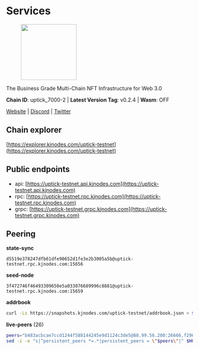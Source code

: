 # Services

<figure><img src="https://raw.githubusercontent.com/kj89/testnet_manuals/main/pingpub/logos/uptick.png" width="150" alt=""><figcaption></figcaption></figure>

The Business Grade Multi-Chain NFT Infrastructure for Web 3.0

**Chain ID**: uptick_7000-2 | **Latest Version Tag**: v0.2.4 | **Wasm**: OFF

[Website](https://uptick.network) | [Discord](https://discord.gg/UzeHS7fu5H) | [Twitter](https://twitter.com/uptickproject)




## Chain explorer
[https://explorer.kjnodes.com/uptick-testnet](https://explorer.kjnodes.com/uptick-testnet)

## Public endpoints

* api: [https://uptick-testnet.api.kjnodes.com](https://uptick-testnet.api.kjnodes.com)
* rpc: [https://uptick-testnet.rpc.kjnodes.com](https://uptick-testnet.rpc.kjnodes.com)
* grpc: [https://uptick-testnet.grpc.kjnodes.com](https://uptick-testnet.grpc.kjnodes.com)

## Peering

**state-sync**

```text
d5519e378247dfb61dfe90652d1fe3e2b3005a5b@uptick-testnet.rpc.kjnodes.com:15656
```

**seed-node**

```text
3f472746f46493309650e5a033076689996c8881@uptick-testnet.rpc.kjnodes.com:15659
```

**addrbook**
```bash
curl -Ls https://snapshots.kjnodes.com/uptick-testnet/addrbook.json > $HOME/.uptickd/config/addrbook.json
```

**live-peers** (26)
```bash
peers="b483acbcae7ccd1244f588144245e9d1124c3de5@88.99.56.200:26666,f296bfda3c0c3f46059c89d3ee02f3f11d95d00b@162.55.234.70:55056,d8777278648d8fc93800692a8b96a7f104df4f9a@194.163.135.127:26656,f06b6a57001440bf3507ba2f09a3010f6d50080b@135.181.133.37:29656,0afb5ce897e69eec34fb32bf87f4a2f93f79e0b3@65.109.65.210:30656,d5519e378247dfb61dfe90652d1fe3e2b3005a5b@65.109.68.190:15656,b14b4e3a46180eccf00d816aed5338db925e2237@185.225.191.149:26656,7175172406a124862dc545b8fb1e3545c35173f9@176.9.146.72:14656,eb5a3112a64944e2bd701ff8aa99ab95209c6310@185.198.27.110:26656,75aa14851ff12bd4825fe5679958dc278086e2b9@95.216.14.72:34656,2763c95b0c9b0b31c312b06d6ae6887968fb9830@194.163.154.224:26656,af5262526a0800a29a0a7194e1488a9fa62d0005@195.3.223.208:26656,b9d3fe835ded0b93c39befad43fb3c4964ae740f@91.195.101.100:26656,0aee682fb3453170737149203e5c23d2e0c46058@142.132.253.112:15656,5368bc0c12a7bfd9d69ba192b06f2be97d28e7ef@185.239.209.56:31656,7849e4320385434b0828a3e0206a3b69767393f6@65.109.91.227:26656,6af07daddb8a57c01d05d8c0894f8293a41090d0@185.245.183.122:26656,2298edffe9306e4d9370233c1d29dab567829095@144.91.78.28:26656,1c66685cbf5c8dc0a739eb57c896d35eb2eed17c@141.94.139.233:28656,07df6fd3f41c4bda761931831439ab248eb3dae4@91.223.3.190:55056,7a4f1c0baa2ff31c02163fb658c4eb8d119193c7@95.214.52.173:26656,3cffe20d473b0bd4451d330da8b741b5d42dcb44@65.21.131.215:26666,0105e6bcc1d69031d27817110050319446101362@65.108.197.178:31656,962d620d21ce5caba3e765501dd9b309cfac234f@78.31.64.11:26356,3666c65e99775b8149396fd5c781dec6a29fb13b@75.119.144.48:31656,70c19420bb2d40c5a6c3466c69ead6e0877b9cc7@45.85.250.108:26656"
sed -i -e "s|^persistent_peers *=.*|persistent_peers = \"$peers\"|" $HOME/.uptickd/config/config.toml
```
